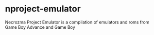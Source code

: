 # nproject-emulator
Necrozma Project Emulator is a compilation of emulators and roms from Game Boy Advance and Game Boy
